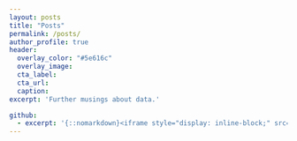 ```yaml
---
layout: posts
title: "Posts"
permalink: /posts/
author_profile: true
header:
  overlay_color: "#5e616c"
  overlay_image: 
  cta_label: 
  cta_url: 
  caption:
excerpt: 'Further musings about data.'

github:
  - excerpt: '{::nomarkdown}<iframe style="display: inline-block;" src="https://ghbtns.com/github-btn.html?user=mmistakes&repo=minimal-mistakes&type=star&count=true&size=large" frameborder="0" scrolling="0" width="160px" height="30px"></iframe> <iframe style="display: inline-block;" src="https://ghbtns.com/github-btn.html?user=mmistakes&repo=minimal-mistakes&type=fork&count=true&size=large" frameborder="0" scrolling="0" width="158px" height="30px"></iframe>{:/nomarkdown}'
---
```

